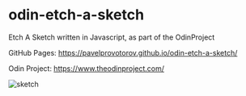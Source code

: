 # odin-etch-a-sketch

Etch A Sketch written in Javascript, as part of the OdinProject

GitHub Pages: https://pavelprovotorov.github.io/odin-etch-a-sketch/

Odin Project: https://www.theodinproject.com/

![sketch](https://github.com/PavelProvotorov/odin-etch-a-sketch/assets/15616120/739f7a94-c55a-4c40-ad4f-3532eb8bf933)

